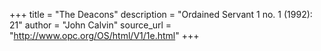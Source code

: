 +++
title = "The Deacons"
description = "Ordained Servant 1 no. 1 (1992): 21"
author = "John Calvin"
source_url = "http://www.opc.org/OS/html/V1/1e.html"
+++
